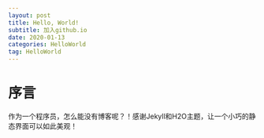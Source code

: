 ```yaml
---
layout: post
title: Hello, World!
subtitle: 加入github.io
date: 2020-01-13
categories: HelloWorld
tag: HelloWorld
---
```


# 序言

作为一个程序员，怎么能没有博客呢？！感谢Jekyll和H2O主题，让一个小巧的静态界面可以如此美观！
